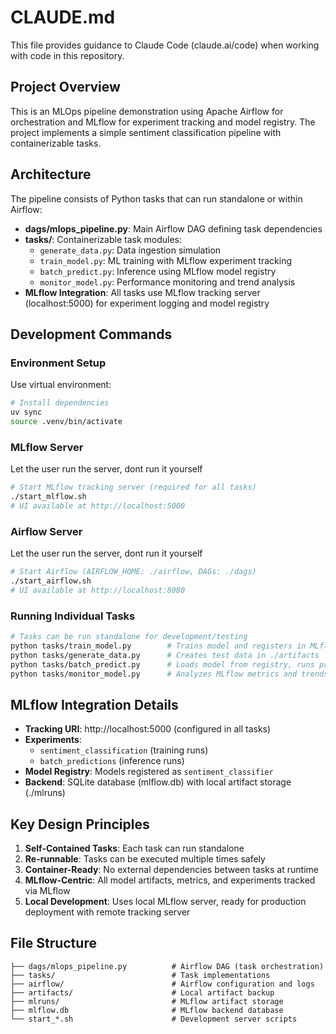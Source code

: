 # CLAUDE.md

This file provides guidance to Claude Code (claude.ai/code) when working with code in this repository.

## Project Overview

This is an MLOps pipeline demonstration using Apache Airflow for orchestration and MLflow for experiment tracking and model registry. The project implements a simple sentiment classification pipeline with containerizable tasks.

## Architecture

The pipeline consists of Python tasks that can run standalone or within Airflow:

- **dags/mlops_pipeline.py**: Main Airflow DAG defining task dependencies
- **tasks/**: Containerizable task modules:
  - `generate_data.py`: Data ingestion simulation
  - `train_model.py`: ML training with MLflow experiment tracking
  - `batch_predict.py`: Inference using MLflow model registry
  - `monitor_model.py`: Performance monitoring and trend analysis
- **MLflow Integration**: All tasks use MLflow tracking server (localhost:5000) for experiment logging and model registry

## Development Commands

### Environment Setup

Use virtual environment:

```bash
# Install dependencies
uv sync
source .venv/bin/activate
```

### MLflow Server

Let the user run the server, dont run it yourself

```bash
# Start MLflow tracking server (required for all tasks)
./start_mlflow.sh
# UI available at http://localhost:5000
```

### Airflow Server

Let the user run the server, dont run it yourself

```bash
# Start Airflow (AIRFLOW_HOME: ./airflow, DAGs: ./dags)
./start_airflow.sh
# UI available at http://localhost:8080
```

### Running Individual Tasks
```bash
# Tasks can be run standalone for development/testing
python tasks/train_model.py        # Trains model and registers in MLflow
python tasks/generate_data.py      # Creates test data in ./artifacts
python tasks/batch_predict.py      # Loads model from registry, runs predictions
python tasks/monitor_model.py      # Analyzes MLflow metrics and trends
```

## MLflow Integration Details

- **Tracking URI**: http://localhost:5000 (configured in all tasks)
- **Experiments**:
  - `sentiment_classification` (training runs)
  - `batch_predictions` (inference runs)
- **Model Registry**: Models registered as `sentiment_classifier`
- **Backend**: SQLite database (mlflow.db) with local artifact storage (./mlruns)

## Key Design Principles

1. **Self-Contained Tasks**: Each task can run standalone
2. **Re-runnable**: Tasks can be executed multiple times safely
3. **Container-Ready**: No external dependencies between tasks at runtime
4. **MLflow-Centric**: All model artifacts, metrics, and experiments tracked via MLflow
5. **Local Development**: Uses local MLflow server, ready for production deployment with remote tracking server

## File Structure
```
├── dags/mlops_pipeline.py          # Airflow DAG (task orchestration)
├── tasks/                          # Task implementations
├── airflow/                        # Airflow configuration and logs
├── artifacts/                      # Local artifact backup
├── mlruns/                         # MLflow artifact storage
├── mlflow.db                       # MLflow backend database
└── start_*.sh                      # Development server scripts
```